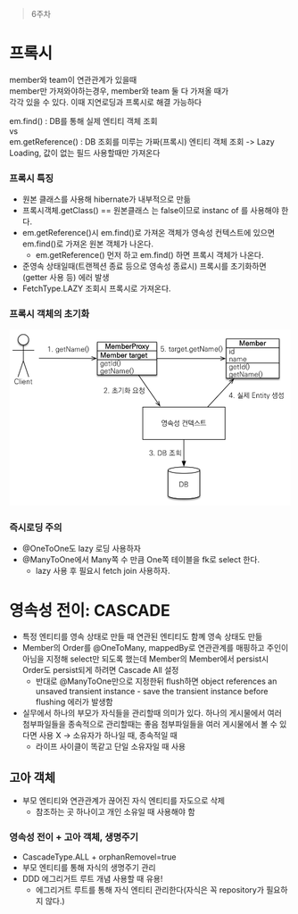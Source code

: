 > 6주차

# 프록시

member와 team이 연관관계가 있을때   
member만 가져와야하는경우, member와 team 둘 다 가져올 때가   
각각 있을 수 있다.
이때 지연로딩과 프록시로 해결 가능하다   

em.find() : DB를 통해 실제 엔티티 객체 조회    
vs   
em.getReference() : DB 조회를 미루는 가짜(프록시) 엔티티 객체 조회 -> Lazy Loading, 값이 없는 필드 사용할때만 가져온다

### 프록시 특징

- 원본 클래스를 사용해 hibernate가 내부적으로 만듦
- 프록시객체.getClass() == 원본클래스 는 false이므로 instanc of 를 사용해야 한다.
- em.getReference()시 em.find()로 가져온 객체가 영속성 컨텍스트에 있으면 em.find()로 가져온 원본 객체가 나온다.
    - em.getReference() 먼저 하고 em.find() 하면 프록시 객체가 나온다.
- 준영속 상태일때(트랜젝션 종료 등으로 영속성 종료시) 프록시를 초기화하면(getter 사용 등) 에러 발생
- FetchType.LAZY 조회시 프록시로 가져온다.

### 프록시 객체의 초기화

![img_2.png](img_2.png)

### 즉시로딩 주의
- @OneToOne도 lazy 로딩 사용하자
- @ManyToOne에서 Many쪽 수 만큼 One쪽 테이블을 fk로 select 한다.
    - lazy 사용 후 필요시 fetch join 사용하자. 
    
# 영속성 전이: CASCADE

- 특정 엔티티를 영속 상태로 만들 때 연관된 엔티티도 함꼐 영속 상태도 만듦
- Member의 Order를 @OneToMany, mappedBy로 연관관계를 매핑하고 주인이 아님을 지정해 select만 되도록 했는데 Member의
Member에서 persist시 Order도 persist되게 하려면 Cascade All 설정
  - 반대로 @ManyToOne만으로 지정한뒤 flush하면 object references an unsaved transient instance - save the transient instance before flushing 에러가 발생함
- 실무에서 하나의 부모가 자식들을 관리할때 의미가 있다. 하나의 게시물에서 여러 첨부파일들을 종속적으로 관리할때는 좋음
첨부파일들을 여러 게시물에서 볼 수 있다면 사용 X -> 소유자가 하나일 때, 종속적일 때
  - 라이프 사이클이 똑같고 단일 소유자일 때 사용

## 고아 객체
- 부모 엔티티와 연관관계가 끊어진 자식 엔티티를 자도으로 삭제
    - 참조하는 곳 하나이고 개인 소유일 때 사용해야 함

### 영속성 전이 + 고아 객체, 생명주기
- CascadeType.ALL + orphanRemovel=true 
- 부모 엔티티를 통해 자식의 생명주기 관리
- DDD 에그리거트 루트 개념 사용할 때 유용!
    - 에그리거트 루트를 통해 자식 엔티티 관리한다(자식은 꼭 repository가 필요하지 않다.)
